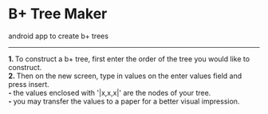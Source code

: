 # B+ Tree Maker
android app to create b+ trees
<hr>
<strong>1. </strong> To construct a b+ tree, first enter the order of the tree you would like to construct. <br>
<strong>2. </strong> Then on the new screen, type in values on the enter values field and press insert. <br>
<strong> - </strong> the values enclosed with '|x,x,x|' are the nodes of your tree. <br>
<strong> - </strong> you may transfer the values to a paper for a better visual impression. <br>
